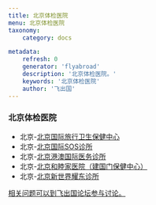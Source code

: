 ```yaml
---
title: 北京体检医院
menu: 北京体检医院
taxonomy:
    category: docs

metadata:
    refresh: 0
    generator: 'flyabroad'
    description: '北京体检医院。'
    keywords: '北京体检医院'
    author: '飞出国'
---
```


### 北京体检医院

- 北京-[北京国际旅行卫生保健中心](../bj/bithc)
- 北京-[北京国际SOS诊所](../bj/bisosc)
- 北京-[北京港澳国际医务诊所](../bj/bhkimc)
- 北京-[北京和睦家医院（建国门保健中心）](../bj/bufhawc)
- 北京-[北京新世界耀东诊所](../bj/bnwemc)

[相关问题可以到飞出国论坛参与讨论。](http://bbs.fcgvisa.com/c/apply/medical?target=_blank)